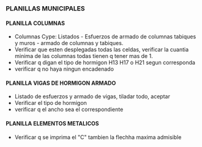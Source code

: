 ### PLANILLAS MUNICIPALES



#### PLANILLA COLUMNAS
 - Columnas Cype: Listados - Esfuerzos de armado de columnas tabiques y muros - armado de columnas y tabiques.
 - Verificar que esten desplegadas todas las celdas, verificar la cuantia minima de las columnas todas tienen q tener mas de 1.
 - Verificar q digan el tipo de hormigon H13 H17 o H21 segun corresponda
 - verificar q no haya ningun encadenado

#### PLANILLA VIGAS DE HORMIGON ARMADO
 - Listado de esfuerzos y armado de vigas, tiladar todo, aceptar
 - Verificar el tipo de hormigon
 - verificar q el ancho sea el correspondiente


#### PLANILLA ELEMENTOS METALICOS
 - Verificar q se imprima el "C" tambien la flechha maxima admisible

